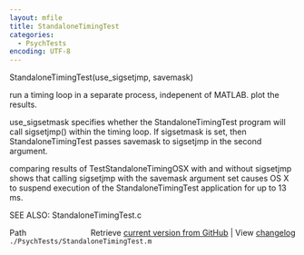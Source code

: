 ```yaml
---
layout: mfile
title: StandaloneTimingTest
categories:
  - PsychTests
encoding: UTF-8
---
```


StandaloneTimingTest(use\_sigsetjmp, savemask)

run a timing loop in a separate process, indepenent of MATLAB.  plot the results.

use\_sigsetmask specifies whether the StandaloneTimingTest program will
call sigsetjmp() within the timing loop.  If sigsetmask is set, then
StandaloneTimingTest passes savemask to sigsetjmp in the second argument.

comparing results of TestStandaloneTimingOSX with and without
sigsetjmp shows that calling sigsetjmp with the savemask
argument set causes OS X to suspend execution of the StandaloneTimingTest
application for up to 13 ms.

SEE ALSO: StandaloneTimingTest.c


<div class="code_header" style="text-align:right;">
  <span style="float:left;">Path&nbsp;&nbsp;</span> <span class="counter">Retrieve <a href=
  "https://raw.github.com/Psychtoolbox-3/Psychtoolbox-3/beta/./PsychTests/StandaloneTimingTest.m">current version from GitHub</a> | View <a href=
  "https://github.com/Psychtoolbox-3/Psychtoolbox-3/commits/beta/./PsychTests/StandaloneTimingTest.m">changelog</a></span>
</div>
<div class="code">
  <code>./PsychTests/StandaloneTimingTest.m</code>
</div>
